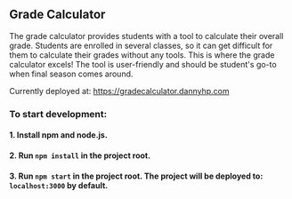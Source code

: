 ## Grade Calculator
The grade calculator provides students with a tool to calculate their overall grade. Students are enrolled in several classes, so it can get difficult for them to calculate their grades without any tools. This is where the grade calculator excels! The tool is user-friendly and should be student's go-to when final season comes around.

Currently deployed at: https://gradecalculator.dannyhp.com

### To start development:
#### 1. Install npm and node.js.
#### 2. Run `npm install` in the project root.
#### 3. Run `npm start` in the project root. The project will be deployed to: `localhost:3000` by default.